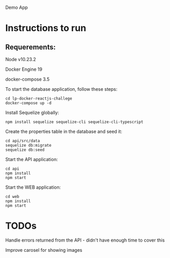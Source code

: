 Demo App

Instructions to run
==================

Requerements:
--------------------
Node v10.23.2

Docker Engine 19

docker-compose 3.5

To start the database application, follow these steps:

    cd lp-docker-reactjs-challege
    docker-compose up -d

Install Sequelize globally:

    npm install sequelize sequelize-cli sequelize-cli-typescript


Create the properties table in the database and seed it:

    cd api/src/data
    sequelize db:migrate
    sequelize db:seed


Start the API application:

    cd api
    npm install
    npm start

Start the WEB application:

    cd web
    npm install
    npm start



TODOs
==================

Handle errors returned from the API - didn't have enough time to cover this

Improve carosel for showing images


